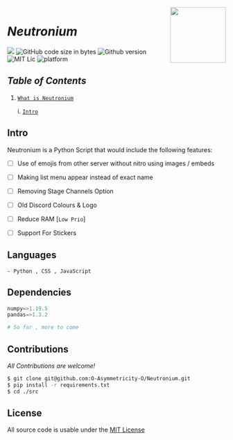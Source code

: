 <img src="https://raw.githubusercontent.com/O-Asymmetricity-O/Neutronium/main/Assets/logo.svg" width="128" align="right" />


# ***Neutronium***
<a href="https://codeclimate.com/github/O-Asymmetricity-O/Neutronium/maintainability"><img src="https://api.codeclimate.com/v1/badges/212f7af5cc5048b01ab1/maintainability" /></a>
![GitHub code size in bytes](https://img.shields.io/github/languages/code-size/O-Asymmetricity-O/Neutronium?label=Code%20Size%20&logo=github&logoColor=111&style=flat-square)
![Github version](https://img.shields.io/badge/Neutronium-1.0.0-blue)
![MIT Lic](https://img.shields.io/badge/License-MIT-blue)
![platform](https://img.shields.io/badge/Platform-win--64%20%7C%20linux--64%20%7C%20osx--64-blue)


## *Table of Contents*

1. <u>[`What is Neutronium`](https://github.com/O-Asymmetricity-O/Neutronium/blob/main/README.md#intro)</u>

    i. <u>[`Intro`](https://github.com/O-Asymmetricity-O/Neutronium/blob/main/README.md#intro)</u>


## Intro

Neutronium is a Python Script that would include the following features:

- [ ] Use of emojis from other server without nitro using images / embeds

- [ ] Making list menu appear instead of exact name

- [ ] Removing Stage Channels Option

- [ ] Old Discord Colours & Logo

- [ ] Reduce RAM [`Low Prio`]

- [ ] Support For Stickers


## Languages


```
- Python , CSS , JavaScript
```
## Dependencies

```python
numpy=>1.19.5
pandas=>1.3.2

# So far , more to come 
```
## Contributions

*All Contributions are welcome!*

```bash
$ git clone git@github.com:O-Asymmetricity-O/Neutronium.git
$ pip install -r requirements.txt
$ cd ./src
```
## License

All source code is usable under the [MIT License](https://github.com/O-Asymmetricity-O/Neutronium/blob/5937d7498cd771a9dabeb270d833f29cadc58950/LICENSE)